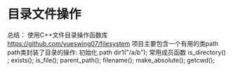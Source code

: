 # 目录文件操作
总结：
使用C++文件目录操作函数库
https://github.com/yueswing07/filesystem
项目主要包含一个有用的类path
path类封装了目录的操作:
初始化 path dir1("/a/b");
常用成员函数
is_directory() ;
exists();
is_file();
parent_path();
filename();
make_absolute();
getcwd();
